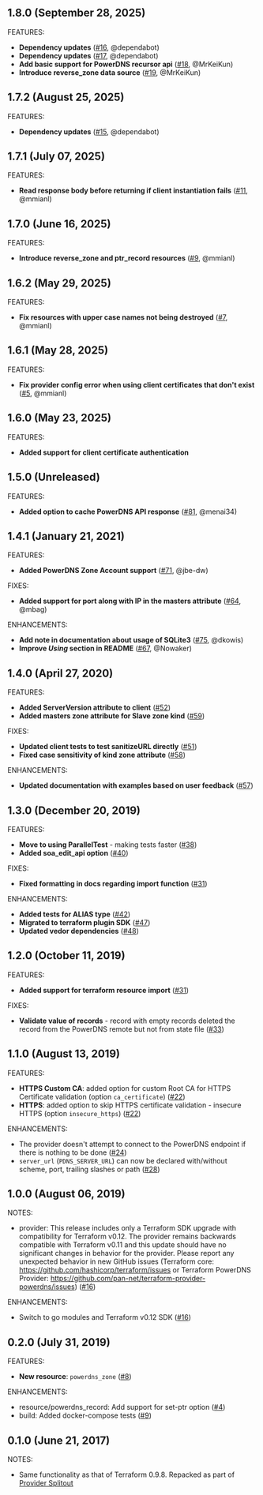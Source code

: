 ## 1.8.0 (September 28, 2025)

FEATURES:
  * **Dependency updates** ([#16](https://github.com/mmianl/terraform-provider-powerdns/pull/16), @dependabot)
  * **Dependency updates** ([#17](https://github.com/mmianl/terraform-provider-powerdns/pull/17), @dependabot)
  * **Add basic support for PowerDNS recursor api** ([#18](https://github.com/mmianl/terraform-provider-powerdns/issues/18), @MrKeiKun)
  * **Introduce reverse_zone data source** ([#19](https://github.com/mmianl/terraform-provider-powerdns/issues/19), @MrKeiKun)

## 1.7.2 (August 25, 2025)

FEATURES:
  * **Dependency updates** ([#15](https://github.com/mmianl/terraform-provider-powerdns/pull/15), @dependabot)

## 1.7.1 (July 07, 2025)

FEATURES:
  * **Read response body before returning if client instantiation fails** ([#11](https://github.com/mmianl/terraform-provider-powerdns/issues/11), @mmianl)

## 1.7.0 (June 16, 2025)

FEATURES:
  * **Introduce reverse_zone and ptr_record resources** ([#9](https://github.com/mmianl/terraform-provider-powerdns/issues/9), @mmianl)

## 1.6.2 (May 29, 2025)

FEATURES:
  * **Fix resources with upper case names not being destroyed** ([#7](https://github.com/mmianl/terraform-provider-powerdns/issues/7), @mmianl)

## 1.6.1 (May 28, 2025)

FEATURES:
  * **Fix provider config error when using client certificates that don't exist** ([#5](https://github.com/mmianl/terraform-provider-powerdns/issues/5), @mmianl)

## 1.6.0 (May 23, 2025)

FEATURES:
  * **Added support for client certificate authentication**

## 1.5.0 (Unreleased)

FEATURES:
  * **Added option to cache PowerDNS API response** ([#81](https://github.com/pan-net/terraform-provider-powerdns/pull/81), @menai34)

## 1.4.1 (January 21, 2021)

FEATURES:
  * **Added PowerDNS Zone Account support**  ([#71](https://github.com/pan-net/terraform-provider-powerdns/issues/71), @jbe-dw)

FIXES:
  * **Added support for port along with IP in the masters attribute** ([#64](https://github.com/pan-net/terraform-provider-powerdns/issues/64), @mbag)

ENHANCEMENTS:

  * **Add note in documentation about usage of SQLite3** ([#75](https://github.com/pan-net/terraform-provider-powerdns/issues/75), @dkowis)
  * **Improve _Using_ section in README** ([#67](https://github.com/pan-net/terraform-provider-powerdns/pull/67), @Nowaker)

## 1.4.0 (April 27, 2020)

FEATURES:
  * **Added ServerVersion attribute to client** ([#52](https://github.com/pan-net/terraform-provider-powerdns/issues/52))
  * **Added masters zone attribute for Slave zone kind** ([#59](https://github.com/pan-net/terraform-provider-powerdns/issues/59))

FIXES:
  * **Updated client tests to test sanitizeURL directly** ([#51](https://github.com/pan-net/terraform-provider-powerdns/issues/51))
  * **Fixed case sensitivity of kind zone attribute** ([#58](https://github.com/pan-net/terraform-provider-powerdns/issues/58))

ENHANCEMENTS:
  * **Updated documentation with examples based on user feedback** ([#57](https://github.com/pan-net/terraform-provider-powerdns/issues/57))

## 1.3.0 (December 20, 2019)

FEATURES:
  * **Move to using ParallelTest** - making tests faster ([#38](https://github.com/pan-net/terraform-provider-powerdns/issues/38))
  * **Added soa_edit_api option** ([#40](https://github.com/pan-net/terraform-provider-powerdns/issues/40))

FIXES:
  * **Fixed formatting in docs regarding import function** ([#31](https://github.com/pan-net/terraform-provider-powerdns/issues/31))

ENHANCEMENTS:
  * **Added tests for ALIAS type** ([#42](https://github.com/pan-net/terraform-provider-powerdns/issues/42))
  * **Migrated to terraform plugin SDK** ([#47](https://github.com/pan-net/terraform-provider-powerdns/issues/47))
  * **Updated vedor dependencies** ([#48](https://github.com/pan-net/terraform-provider-powerdns/issues/48))

## 1.2.0 (October 11, 2019)

FEATURES:
  * **Added support for terraform resource import** ([#31](https://github.com/pan-net/terraform-provider-powerdns/issues/31))

FIXES:
  * **Validate value of records** - record with empty records deleted the record from the PowerDNS remote but not from state file ([#33](https://github.com/pan-net/terraform-provider-powerdns/issues/33))

## 1.1.0 (August 13, 2019)

FEATURES:
  * **HTTPS Custom CA**: added option for custom Root CA for HTTPS Certificate validation (option `ca_certificate`) ([#22](https://github.com/pan-net/terraform-provider-powerdns/issues/22))
  * **HTTPS**: added option to skip HTTPS certificate validation - insecure HTTPS (option `insecure_https`) ([#22](https://github.com/pan-net/terraform-provider-powerdns/issues/22))

ENHANCEMENTS:
  * The provider doesn't attempt to connect to the PowerDNS endpoint if there is nothing to be done ([#24](https://github.com/pan-net/terraform-provider-powerdns/issues/24))
  * `server_url` (`PDNS_SERVER_URL`) can now be declared with/without scheme, port, trailing slashes or path ([#28](https://github.com/pan-net/terraform-provider-powerdns/issues/28))

## 1.0.0 (August 06, 2019)

NOTES:
 * provider: This release includes only a Terraform SDK upgrade with compatibility for Terraform v0.12. The provider remains backwards compatible with Terraform v0.11 and this update should have no significant changes in behavior for the provider. Please report any unexpected behavior in new GitHub issues (Terraform core: https://github.com/hashicorp/terraform/issues or Terraform PowerDNS Provider: https://github.com/pan-net/terraform-provider-powerdns/issues) ([#16](https://github.com/pan-net/terraform-provider-powerdns/issues/16))

ENHANCEMENTS:
  * Switch to go modules and Terraform v0.12 SDK ([#16](https://github.com/pan-net/terraform-provider-powerdns/issues/16))

## 0.2.0 (July 31, 2019)

FEATURES:
  * **New resource**: `powerdns_zone` ([#8](https://github.com/pan-net/terraform-provider-powerdns/issues/8))

ENHANCEMENTS:
  * resource/powerdns_record: Add support for set-ptr option ([#4](https://github.com/pan-net/terraform-provider-powerdns/issues/4))
  * build: Added docker-compose tests ([#9](https://github.com/pan-net/terraform-provider-powerdns/issues/9))

## 0.1.0 (June 21, 2017)

NOTES:

* Same functionality as that of Terraform 0.9.8. Repacked as part of [Provider Splitout](https://www.hashicorp.com/blog/upcoming-provider-changes-in-terraform-0-10/)
